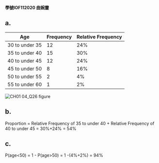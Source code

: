 **學號IOF112020 曲婉靈**

## a.
|Age|Frequency|Relative Frequency|
|-|-|-|
|30 to under 35|12|24%|
|35 to under 40|15|30%|
|40 to under 45|12|24%|
|45 to under 50|8|16%|
|50 to under 55|2|4%|
|55 to under 60|1|2%|

![CH01 04_Q26 figure](https://github.com/user-attachments/assets/3843ef57-af1e-4b0d-b1a8-771c05b7f0c5)


## b.
Proportion = Relative Frequency of 35 to under 40 + Relative Frequency of 40 to under 45 = 30%+24% = 54%

## c.
P(age<50) = 1 - P(age>50) = 1 -(4%+2%) = 94%
